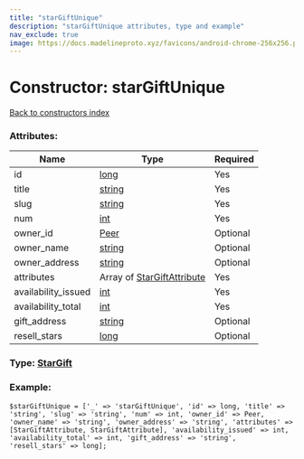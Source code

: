 ```yaml
---
title: "starGiftUnique"
description: "starGiftUnique attributes, type and example"
nav_exclude: true
image: https://docs.madelineproto.xyz/favicons/android-chrome-256x256.png
---
```

# Constructor: starGiftUnique  
[Back to constructors index](/API_docs/constructors/index.html)



### Attributes:

| Name     |    Type       | Required |
|----------|---------------|----------|
|id|[long](/API_docs/types/long.html) | Yes|
|title|[string](/API_docs/types/string.html) | Yes|
|slug|[string](/API_docs/types/string.html) | Yes|
|num|[int](/API_docs/types/int.html) | Yes|
|owner\_id|[Peer](/API_docs/types/Peer.html) | Optional|
|owner\_name|[string](/API_docs/types/string.html) | Optional|
|owner\_address|[string](/API_docs/types/string.html) | Optional|
|attributes|Array of [StarGiftAttribute](/API_docs/types/StarGiftAttribute.html) | Yes|
|availability\_issued|[int](/API_docs/types/int.html) | Yes|
|availability\_total|[int](/API_docs/types/int.html) | Yes|
|gift\_address|[string](/API_docs/types/string.html) | Optional|
|resell\_stars|[long](/API_docs/types/long.html) | Optional|



### Type: [StarGift](/API_docs/types/StarGift.html)


### Example:

```
$starGiftUnique = ['_' => 'starGiftUnique', 'id' => long, 'title' => 'string', 'slug' => 'string', 'num' => int, 'owner_id' => Peer, 'owner_name' => 'string', 'owner_address' => 'string', 'attributes' => [StarGiftAttribute, StarGiftAttribute], 'availability_issued' => int, 'availability_total' => int, 'gift_address' => 'string', 'resell_stars' => long];
```  

